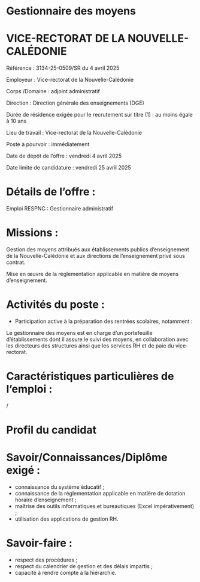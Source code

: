 # Gestionnaire des moyens

# VICE-RECTORAT DE LA NOUVELLE-CALÉDONIE

Référence : 3134-25-0509/SR du 4 avril 2025

Employeur : Vice-rectorat de la Nouvelle-Calédonie

Corps /Domaine : adjoint administratif

Direction : Direction générale des enseignements (DGE)

Durée de résidence exigée pour le recrutement sur titre (1) : au moins égale à 10 ans

Lieu de travail : Vice-rectorat de la Nouvelle-Calédonie

Poste à pourvoir : immédiatement

Date de dépôt de l’offre : vendredi 4 avril 2025

Date limite de candidature : vendredi 25 avril 2025

# Détails de l’offre :

Emploi RESPNC : Gestionnaire administratif

# Missions :

Gestion des moyens attribués aux établissements publics d’enseignement de la Nouvelle-Calédonie et aux directions de l’enseignement privé sous contrat.

Mise en œuvre de la réglementation applicable en matière de moyens d’enseignement.

# Activités du poste :

- Participation active à la préparation des rentrées scolaires, notamment :

Le gestionnaire des moyens est en charge d’un portefeuille d’établissements dont il assure le suivi des moyens, en collaboration avec les directeurs des structures ainsi que les services RH et de paie du vice-rectorat.

# Caractéristiques particulières de l’emploi :

/

# Profil du candidat

# Savoir/Connaissances/Diplôme exigé :

- connaissance du système éducatif ;
- connaissance de la réglementation applicable en matière de dotation horaire d’enseignement ;
- maîtrise des outils informatiques et bureautiques (Excel impérativement) ;
- utilisation des applications de gestion RH.

# Savoir-faire :

- respect des procédures ;
- respect du calendrier de gestion et des délais impartis ;
- capacité à rendre compte à la hiérarchie.